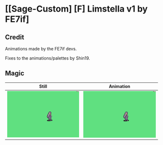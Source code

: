 # [\[Sage-Custom\] \[F\] Limstella v1 by FE7if]

## Credit

Animations made by the FE7if devs.

Fixes to the animations/palettes by Shin19.
	
## Magic

| Still | Animation |
| :---: | :-------: |
| ![Magic still](./Magic_000.png) | ![Magic animation](./Magic.gif) |

